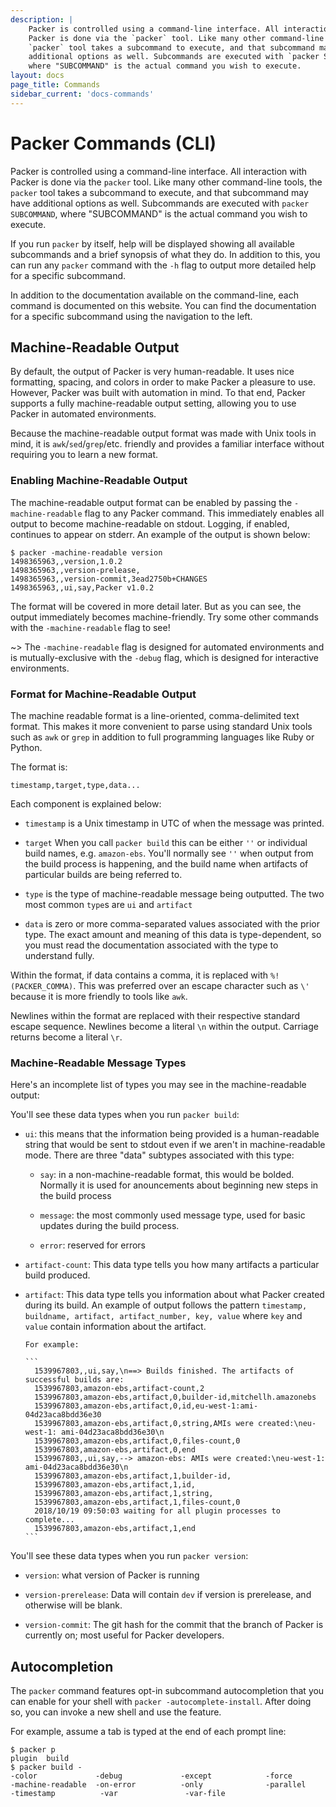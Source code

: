 ```yaml
---
description: |
    Packer is controlled using a command-line interface. All interaction with
    Packer is done via the `packer` tool. Like many other command-line tools, the
    `packer` tool takes a subcommand to execute, and that subcommand may have
    additional options as well. Subcommands are executed with `packer SUBCOMMAND`,
    where "SUBCOMMAND" is the actual command you wish to execute.
layout: docs
page_title: Commands
sidebar_current: 'docs-commands'
---
```


# Packer Commands (CLI)

Packer is controlled using a command-line interface. All interaction with Packer
is done via the `packer` tool. Like many other command-line tools, the `packer`
tool takes a subcommand to execute, and that subcommand may have additional
options as well. Subcommands are executed with `packer SUBCOMMAND`, where
"SUBCOMMAND" is the actual command you wish to execute.

If you run `packer` by itself, help will be displayed showing all available
subcommands and a brief synopsis of what they do. In addition to this, you can
run any `packer` command with the `-h` flag to output more detailed help for a
specific subcommand.

In addition to the documentation available on the command-line, each command is
documented on this website. You can find the documentation for a specific
subcommand using the navigation to the left.

## Machine-Readable Output

By default, the output of Packer is very human-readable. It uses nice
formatting, spacing, and colors in order to make Packer a pleasure to use.
However, Packer was built with automation in mind. To that end, Packer supports
a fully machine-readable output setting, allowing you to use Packer in automated
environments.

Because the machine-readable output format was made with Unix tools in mind, it
is `awk`/`sed`/`grep`/etc. friendly and provides a familiar interface without
requiring you to learn a new format.

### Enabling Machine-Readable Output

The machine-readable output format can be enabled by passing the
`-machine-readable` flag to any Packer command. This immediately enables all
output to become machine-readable on stdout. Logging, if enabled, continues to
appear on stderr. An example of the output is shown below:

``` text
$ packer -machine-readable version
1498365963,,version,1.0.2
1498365963,,version-prelease,
1498365963,,version-commit,3ead2750b+CHANGES
1498365963,,ui,say,Packer v1.0.2
```

The format will be covered in more detail later. But as you can see, the output
immediately becomes machine-friendly. Try some other commands with the
`-machine-readable` flag to see!

~&gt; The `-machine-readable` flag is designed for automated environments and is
mutually-exclusive with the `-debug` flag, which is designed for interactive
environments.

### Format for Machine-Readable Output

The machine readable format is a line-oriented, comma-delimited text format.
This makes it more convenient to parse using standard Unix tools such as `awk` or
`grep` in addition to full programming languages like Ruby or Python.

The format is:

``` text
timestamp,target,type,data...
```

Each component is explained below:

-   `timestamp` is a Unix timestamp in UTC of when the message was printed.


-   `target` When you call `packer build` this can be either `''` or individual
    build names, e.g. `amazon-ebs`. You'll normally see `''` when output from
    the build process is happening, and the build name when artifacts of
    particular builds are being referred to.

-   `type` is the type of machine-readable message being outputted. The two most
    common `type`s are `ui` and `artifact`

-   `data` is zero or more comma-separated values associated with the prior type.
    The exact amount and meaning of this data is type-dependent, so you must read
    the documentation associated with the type to understand fully.

Within the format, if data contains a comma, it is replaced with
`%!(PACKER_COMMA)`. This was preferred over an escape character such as `\'`
because it is more friendly to tools like `awk`.

Newlines within the format are replaced with their respective standard escape
sequence. Newlines become a literal `\n` within the output. Carriage returns
become a literal `\r`.

### Machine-Readable Message Types

Here's an incomplete list of types you may see in the machine-readable output:

You'll see these data types when you run `packer build`:

-  `ui`: this means that the information being provided is a human-readable string
  that would be sent to stdout even if we aren't in machine-readable mode. There
  are three "data" subtypes associated with this type:

    -  `say`: in a non-machine-readable format, this would be bolded. Normally it is
    used for anouncements about beginning new steps in the build process

    -  `message`: the most commonly used message type, used for basic updates during
    the build process.

    -  `error`: reserved for errors

- `artifact-count`: This data type tells you how many artifacts a particular
  build produced.

- `artifact`: This data type tells you information about what Packer created
  during its build. An example of output follows the pattern
  `timestamp, buildname, artifact, artifact_number, key, value` where `key` and
  `value` contain information about the artifact.

      For example:

      ```
        1539967803,,ui,say,\n==> Builds finished. The artifacts of successful builds are:
        1539967803,amazon-ebs,artifact-count,2
        1539967803,amazon-ebs,artifact,0,builder-id,mitchellh.amazonebs
        1539967803,amazon-ebs,artifact,0,id,eu-west-1:ami-04d23aca8bdd36e30
        1539967803,amazon-ebs,artifact,0,string,AMIs were created:\neu-west-1: ami-04d23aca8bdd36e30\n
        1539967803,amazon-ebs,artifact,0,files-count,0
        1539967803,amazon-ebs,artifact,0,end
        1539967803,,ui,say,--> amazon-ebs: AMIs were created:\neu-west-1: ami-04d23aca8bdd36e30\n
        1539967803,amazon-ebs,artifact,1,builder-id,
        1539967803,amazon-ebs,artifact,1,id,
        1539967803,amazon-ebs,artifact,1,string,
        1539967803,amazon-ebs,artifact,1,files-count,0
        2018/10/19 09:50:03 waiting for all plugin processes to complete...
        1539967803,amazon-ebs,artifact,1,end
      ```

You'll see these data types when you run `packer version`:

- `version`: what version of Packer is running

- `version-prerelease`: Data will contain `dev` if version is prerelease, and
  otherwise will be blank.

- `version-commit`: The git hash for the commit that the branch of Packer is
  currently on; most useful for Packer developers.

## Autocompletion

The `packer` command features opt-in subcommand autocompletion that you can
enable for your shell with `packer -autocomplete-install`. After doing so,
you can invoke a new shell and use the feature.

For example, assume a tab is typed at the end of each prompt line:

```
$ packer p
plugin  build
$ packer build -
-color             -debug             -except            -force             -machine-readable  -on-error          -only              -parallel          -timestamp          -var               -var-file
```
